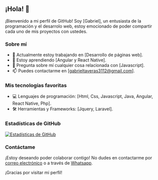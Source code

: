 ## ¡Hola! 👋

¡Bienvenido a mi perfil de GitHub! Soy [Gabriel], un entusiasta de la programación y el desarrolo web, estoy emocionado de poder compartir cada uno de mis proyectos con ustedes.

### Sobre mí

- 🔭 Actualmente estoy trabajando en [Desarrollo de páginas web].
- 🌱 Estoy aprendiendo [Angular y React Native].
- 💬 Pregunta sobre mí cualquier cosa relacionada con [Javascript].
- 📫 Puedes contactarme en [gabrieltaveras3112@gmail.com].

### Mis tecnologías favoritas

- 💻 Lenguajes de programación: [Html, Css, Javascript, Java, Angular, React Native, Php].
- 🛠️ Herramientas y Frameworks: [Jquery, Laravel].

### Estadísticas de GitHub

[![Estadísticas de GitHub](https://github-readme-stats.vercel.app/api?username=imgaby&show_icons=true&theme=radical)](https://github.com/imgaby)

### Contáctame

¡Estoy deseando poder colaborar contigo! No dudes en contactarme por [correo electrónico](mailto:gabrieltaveras3112@gmail.com) o a través de [Whatsapp](123456789).

¡Gracias por visitar mi perfil!
